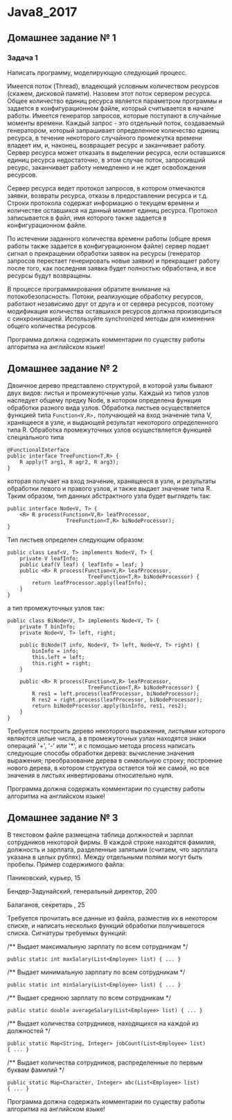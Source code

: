 # Java8_2017

## Домашнее задание № 1
### Задача 1
Написать программу, моделирующую следующий процесс.

Имеется поток (Thread), владеющий условным количеством ресурсов (скажем, дисковой памяти). Назовем этот поток сервером ресурса. Общее количество единиц ресурса является параметром программы и задается в конфигурационном файле, который считывается в начале работы. Имеется генератор запросов, которые поступают в случайные моменты времени. Каждый запрос - это отдельный поток, создаваемый генератором, который запрашивает определенное количество единиц ресурса, в течение некоторого случайного промежутка времени владеет им, и, наконец, возвращает ресурс и заканчивает работу. Сервер ресурса может отказать в выделении ресурса, если оставшихся единиц ресурса недостаточно, в этом случае поток, запросивший ресурс, заканчивает работу немедленно и не ждет освобождения ресурсов.

Сервер ресурса ведет протокол запросов, в котором отмечаются заявки, возвраты ресурса, отказы в предоставлении ресурса и т.д. Строки протокола содержат информацию о текущем времени и количестве оставшихся на данный момент единиц ресурса. Протокол записывается в файл, имя которого также задается в конфигурационном файле.

По истечении заданного количества времени работы (общее время работы также задается в конфигурационном файле) сервер подает сигнал о прекращении обработки заявок на ресурсы (генератор запросов перестает генерировать новые заявки) и прекращает работу после того, как последняя заявка будет полностью обработана, и все ресурсы будут возвращены.

В процессе программирования обратите внимание на потокобезопасность. Потоки, реализующие обработку ресурсов, работают независимо друг от друга и от сервера ресурсов, поэтому модификация количества оставшихся ресурсов должна производиться с синхронизацией. Используйте synchronized методы для изменения общего количества ресурсов.

Программа должна содержать комментарии по существу работы алгоритма на английском языке!


## Домашнее задание № 2
Двоичное дерево представлено структурой, в которой узлы бывают двух видов: листья и промежуточные узлы. Каждый из типов узлов наследует общему предку Node, в котором определена функция обработки разного вида узлов. Обработка листьев осуществляется функцией типа `Function<V,R>,` получающей на вход значение типа V, хранящееся в узле, и выдающей результат некоторого определенного типа R. Обработка промежуточных узлов осуществляется функцией специального типа
```
@FunctionalInterface
public interface TreeFunction<T,R> {
	R apply(T arg1, R agr2, R arg3);
}
```
которая получает на вход значение, хранящееся в узле, и результаты обработки левого и правого узлов, и также выдает значение типа R. Таким образом, тип данных абстрактного узла будет выглядеть так:
```
public interface Node<V, T> {
	<R> R process(Function<V,R> leafProcessor,
                   TreeFunction<T,R> biNodeProcessor);
}
```
Тип листьев определен следующим образом:
```
public class Leaf<V, T> implements Node<V, T> {
	private V leafInfo;
	public Leaf(V leaf) { leafInfo = leaf; }
	public <R> R process(Function<V,R> leafProcessor,
                          TreeFunction<T,R> biNodeProcessor) {
		return leafProcessor.apply(leafInfo);
	}
}
```
а тип промежуточных узлов так:
```
public class BiNode<V, T> implements Node<V, T> {
	private T binInfo;
	private Node<V, T> left, right;
	
	public BiNode(T info, Node<V, T> left, Node<V, T> right) {
		binInfo = info;
		this.left = left;
		this.right = right;
	}
	
	public <R> R process(Function<V,R> leafProcessor, 
                          TreeFunction<T,R> biNodeProcessor) {
	    R res1 = left.process(leafProcessor, biNodeProcessor);
	    R res2 = right.process(leafProcessor, biNodeProcessor);
	    return biNodeProcessor.apply(binInfo, res1, res2);
	}
}
```
Требуется построить дерево некоторого выражения, листьями которого являются целые числа, а в промежуточных узлах находятся знаки операций '+', '-' или '*', и с помощью метода process написать следующие способы обработки дерева:
вычисление значения выражения;
преобразование дерева в символьную строку;
построение нового дерева, в котором структура остается той же самой, но все значения в листьях инвертированы относительно нуля.

Программа должна содержать комментарии по существу работы алгоритма на английском языке!


## Домашнее задание № 3
В текстовом файле размещена таблица должностей и зарплат сотрудников некоторой фирмы. В каждой строке находятся фамилия, должность и зарплата, разделенные запятыми (считаем, что зарплата указана в целых рублях). Между отдельными полями могут быть пробелы. Пример содержимого файла:



Паниковский, курьер, 15

Бендер-Задунайский, генеральный директор, 200

Балаганов,  секретарь  , 25

Требуется прочитать все данные из файла, разместив их в некотором списке, и написать несколько функций обработки получившегося списка. Сигнатуры требуемых функций:



/** Выдает максимальную зарплату по всем сотрудникам */
```
public static int maxSalary(List<Employee> list) { ... }
```
/** Выдает минимальную зарплату по всем сотрудникам */
```
public static int minSalary(List<Employee> list) { ... }
```
/** Выдает среднюю зарплату по всем сотрудникам */
```
public static double averageSalary(List<Employee> list) { ... }
```
/** Выдает количества сотрудников, находящихся на каждой из должностей */
```
public static Map<String, Integer> jobCount(List<Employee> list)
{ ... }
```
/** Выдает количества сотрудников, распределенные по первым буквам фамилий */
```
public static Map<Character, Integer> abc(List<Employee> list)
{ ... }
```

Программа должна содержать комментарии по существу работы алгоритма на английском языке!


